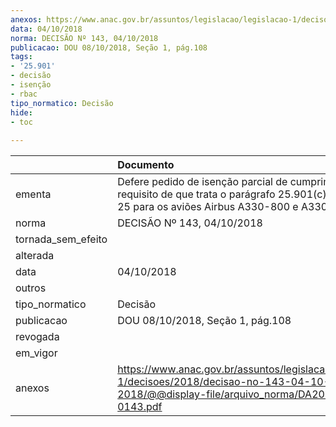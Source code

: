 ```yaml
---
anexos: https://www.anac.gov.br/assuntos/legislacao/legislacao-1/decisoes/2018/decisao-no-143-04-10-2018/@@display-file/arquivo_norma/DA2018-0143.pdf
data: 04/10/2018
norma: DECISÃO Nº 143, 04/10/2018
publicacao: DOU 08/10/2018, Seção 1, pág.108
tags:
- '25.901'
- decisão
- isenção
- rbac
tipo_normatico: Decisão
hide: 
- toc 
 
---
```


|                    | Documento                                                                                                                                                |
|:-------------------|:---------------------------------------------------------------------------------------------------------------------------------------------------------|
| ementa             | Defere pedido de isenção parcial de cumprimento do requisito de que trata o parágrafo 25.901(c) do RBAC nº 25 para os aviões Airbus A330-800 e A330-900. |
| norma              | DECISÃO Nº 143, 04/10/2018                                                                                                                               |
| tornada_sem_efeito |                                                                                                                                                          |
| alterada           |                                                                                                                                                          |
| data               | 04/10/2018                                                                                                                                               |
| outros             |                                                                                                                                                          |
| tipo_normatico     | Decisão                                                                                                                                                  |
| publicacao         | DOU 08/10/2018, Seção 1, pág.108                                                                                                                         |
| revogada           |                                                                                                                                                          |
| em_vigor           |                                                                                                                                                          |
| anexos             | https://www.anac.gov.br/assuntos/legislacao/legislacao-1/decisoes/2018/decisao-no-143-04-10-2018/@@display-file/arquivo_norma/DA2018-0143.pdf            |